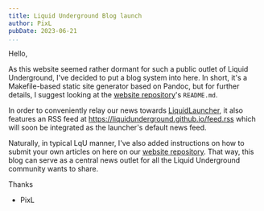 ```yaml
---
title: Liquid Underground Blog launch
author: PixL
pubDate: 2023-06-21
...
```


Hello,

As this website seemed rather dormant for such a public outlet of Liquid
Underground, I've decided to put a blog system into here. In short, it's a
Makefile-based static site generator based on Pandoc, but for further
details, I suggest looking at the [website repository]'s `README.md`.

In order to conveniently relay our news towards [LiquidLauncher], it also
features an RSS feed at <https://liquidunderground.github.io/feed.rss>
which will soon be integrated as the launcher's default news feed.

Naturally, in typical LqU manner, I've also added instructions on how to
submit your own articles on here on our [website repository]. That way,
this blog can serve as a central news outlet for all the Liquid Underground
community wants to share.

Thanks  
- PixL

[website repository]: <https://github.com/liquidunderground/liquidunderground.github.io/>
[LiquidLauncher]: <https://github.com/liquidunderground/liquidlauncher/>
